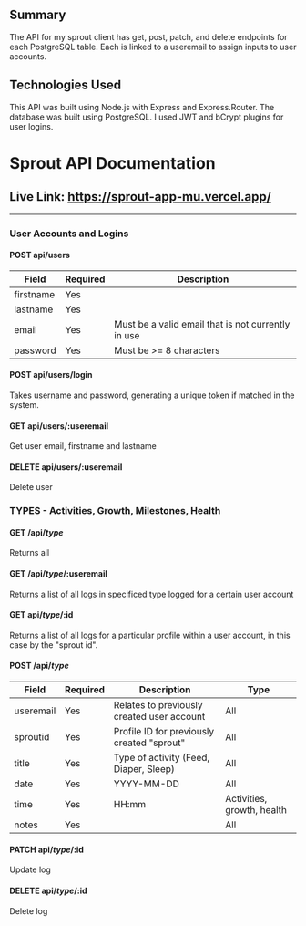 ## Summary

The API for my sprout client has get, post, patch, and delete endpoints for each PostgreSQL table. Each is linked to a useremail to assign inputs to user accounts.

## Technologies Used

This API was built using Node.js with Express and Express.Router. The database was built using PostgreSQL. I used JWT and bCrypt plugins for user logins.

# Sprout API Documentation

## Live Link: https://sprout-app-mu.vercel.app/

<hr>

### User Accounts and Logins

#### POST api/users

| Field  | Required           | Description |
| --------- | ------------------- | --------- |
| firstname |      Yes               |  |
| lastname   | Yes | | 
| email  | Yes | Must be a valid email that is not currently in use | 
| password  | Yes | Must be >= 8 characters | 

#### POST api/users/login

Takes username and password, generating a unique token if matched in the system. 

#### GET api/users/:useremail

Get user email, firstname and lastname

#### DELETE api/users/:useremail

Delete user


### TYPES - Activities, Growth, Milestones, Health

#### GET /api/<em>type</em>
Returns all

#### GET /api/<em>type</em>/:useremail 

Returns a list of all logs in specificed type logged for a certain user account

#### GET api/<em>type</em>/:id

Returns a list of all logs for a particular profile within a user account, in this case by the "sprout id".


#### POST /api/<em>type</em> 

| Field  | Required           | Description | Type |
| --------- | ------------------- | --------- | ------- |
| useremail |      Yes               | Relates to previously created user account    | All |
| sproutid    | Yes | Profile ID for previously created "sprout" | All |
| title   | Yes | Type of activity (Feed, Diaper, Sleep) | All |
| date   | Yes | YYYY-MM-DD | All |
| time    | Yes | HH:mm | Activities, growth, health |
| notes    | Yes |  | All |

#### PATCH api/<em>type</em>/:id

Update log

#### DELETE api/<em>type</em>/:id

Delete log


